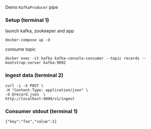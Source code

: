 Demo `KafkaProducer` pipe
### Setup (terminal 1)
launch kafka, zookeeper and app
```
docker-compose up -d
```
consume topic
```
docker exec -it kafka kafka-console-consumer --topic records --bootstrap-server kafka:9092
```
### Ingest data (terminal 2)
```
curl -i -X POST \
-H "Content-Type: application/json" \
-d @record.json  \
http://localhost:9000/v1/ingest
```
### Consumer stdout (terminal 1)
```
{"key":"foo","value":1}
```
